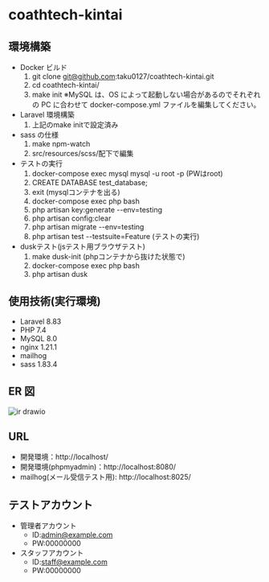 # coathtech-kintai

## 環境構築

- Docker ビルド
  1. git clone git@github.com:taku0127/coathtech-kintai.git
  2. cd coathtech-kintai/
  3. make init
     ※MySQL は、OS によって起動しない場合があるのでそれぞれの PC に合わせて docker-compose.yml ファイルを編集してください。
- Laravel 環境構築
  1. 上記のmake initで設定済み
- sass の仕様
  1. make npm-watch
  4. src/resources/scss/配下で編集
- テストの実行
  1. docker-compose exec mysql mysql -u root -p (PWはroot)
  2. CREATE DATABASE test_database;
  3. exit (mysqlコンテナを出る)
  4. docker-compose exec php bash
  5. php artisan key:generate --env=testing
  6. php artisan config:clear
  7. php artisan migrate --env=testing
  8. php artisan test --testsuite=Feature (テストの実行)
- duskテスト(jsテスト用ブラウザテスト)
  1. make dusk-init (phpコンテナから抜けた状態で)
  2. docker-compose exec php bash
  3. php artisan dusk

## 使用技術(実行環境)

- Laravel 8.83
- PHP 7.4
- MySQL 8.0
- nginx 1.21.1
- mailhog
- sass 1.83.4


## ER 図
![ir drawio](https://github.com/user-attachments/assets/76b87e13-d584-4a31-af4a-f0524515a987)



## URL

- 開発環境：http://localhost/
- 開発環境(phpmyadmin)：http://localhost:8080/
- mailhog(メール受信テスト用): http://localhost:8025/

## テストアカウント

- 管理者アカウント
  - ID:admin@example.com
  - PW:00000000
- スタッフアカウント
  - ID:staff@example.com
  - PW:00000000
    

